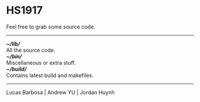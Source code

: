 # HS1917
Feel free to grab some source code.
<hr>

<strong><em>~/lib/</em></strong><br>
All the source code.<br>
<strong><em>~/bin/</em></strong><br>
Miscellaneous or extra stuff.<br>
<strong><em>~/build/</em></strong><br>
Contains latest build and makefiles.<br>

<hr>

Lucas Barbosa | Andrew YU | Jordan Huynh
